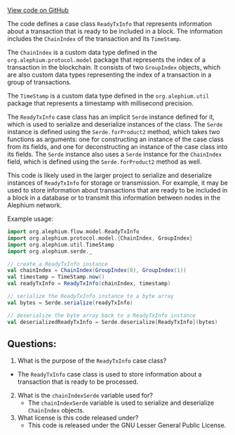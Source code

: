 [View code on GitHub](https://github.com/alephium/alephium/blob/master/flow/src/main/scala/org/alephium/flow/model/ReadyTxInfo.scala)

The code defines a case class `ReadyTxInfo` that represents information about a transaction that is ready to be included in a block. The information includes the `ChainIndex` of the transaction and its `TimeStamp`. 

The `ChainIndex` is a custom data type defined in the `org.alephium.protocol.model` package that represents the index of a transaction in the blockchain. It consists of two `GroupIndex` objects, which are also custom data types representing the index of a transaction in a group of transactions. 

The `TimeStamp` is a custom data type defined in the `org.alephium.util` package that represents a timestamp with millisecond precision. 

The `ReadyTxInfo` case class has an implicit `Serde` instance defined for it, which is used to serialize and deserialize instances of the class. The `Serde` instance is defined using the `Serde.forProduct2` method, which takes two functions as arguments: one for constructing an instance of the case class from its fields, and one for deconstructing an instance of the case class into its fields. The `Serde` instance also uses a `Serde` instance for the `ChainIndex` field, which is defined using the `Serde.forProduct2` method as well. 

This code is likely used in the larger project to serialize and deserialize instances of `ReadyTxInfo` for storage or transmission. For example, it may be used to store information about transactions that are ready to be included in a block in a database or to transmit this information between nodes in the Alephium network. 

Example usage:

```scala
import org.alephium.flow.model.ReadyTxInfo
import org.alephium.protocol.model.{ChainIndex, GroupIndex}
import org.alephium.util.TimeStamp
import org.alephium.serde._

// create a ReadyTxInfo instance
val chainIndex = ChainIndex(GroupIndex(0), GroupIndex(1))
val timestamp = TimeStamp.now()
val readyTxInfo = ReadyTxInfo(chainIndex, timestamp)

// serialize the ReadyTxInfo instance to a byte array
val bytes = Serde.serialize(readyTxInfo)

// deserialize the byte array back to a ReadyTxInfo instance
val deserializedReadyTxInfo = Serde.deserialize[ReadyTxInfo](bytes)
```
## Questions: 
 1. What is the purpose of the `ReadyTxInfo` case class?
   - The `ReadyTxInfo` case class is used to store information about a transaction that is ready to be processed.
2. What is the `chainIndexSerde` variable used for?
   - The `chainIndexSerde` variable is used to serialize and deserialize `ChainIndex` objects.
3. What license is this code released under?
   - This code is released under the GNU Lesser General Public License.